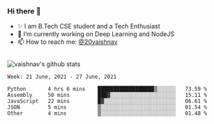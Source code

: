 ### Hi there 👋

<!--
**vaishnav-197/vaishnav-197** is a ✨ _special_ ✨ repository because its `README.md` (this file) appears on your GitHub profile.

Here are some ideas to get you started:
-->

- ✨ I am B.Tech CSE student and a Tech Enthusiast
- 🔭 I’m currently working on Deep Learning and NodeJS
- 📫 How to reach me: [@20vaishnav](https://twitter.com/20vaishnav)


<img src="https://github.com/vaishnav-197/vaishnav-197/blob/main/images/stat.svg" alt=""/>


![vaishnav's github stats](https://github-readme-stats.vercel.app/api?username=vaishnav-197&show_icons=true&theme=dark&count_private=true)



<!--START_SECTION:waka-->
```text
Week: 21 June, 2021 - 27 June, 2021

Python       4 hrs 6 mins    ██████████████████▒░░░░░░   73.59 % 
Assembly     50 mins         ███▓░░░░░░░░░░░░░░░░░░░░░   15.11 % 
JavaScript   22 mins         █▓░░░░░░░░░░░░░░░░░░░░░░░   06.61 % 
JSON         5 mins          ▒░░░░░░░░░░░░░░░░░░░░░░░░   01.54 % 
Other        4 mins          ▒░░░░░░░░░░░░░░░░░░░░░░░░   01.48 % 
```
<!--END_SECTION:waka-->
